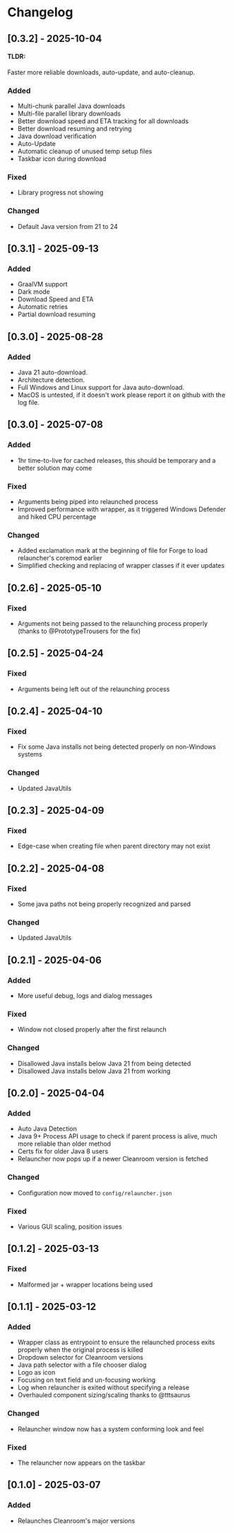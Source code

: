 # Changelog

## [0.3.2] - 2025-10-04

#### TLDR:
Faster more reliable downloads, auto-update, and auto-cleanup.

### Added
- Multi-chunk parallel Java downloads
- Multi-file parallel library downloads
- Better download speed and ETA tracking for all downloads
- Better download resuming and retrying
- Java download verification
- Auto-Update
- Automatic cleanup of unused temp setup files
- Taskbar icon during download

### Fixed
- Library progress not showing

### Changed
- Default Java version from 21 to 24

## [0.3.1] - 2025-09-13

### Added
- GraalVM support
- Dark mode
- Download Speed and ETA
- Automatic retries
- Partial download resuming

## [0.3.0] - 2025-08-28

### Added
- Java 21 auto-download.
- Architecture detection.
- Full Windows and Linux support for Java auto-download.
- MacOS is untested, if it doesn't work please report it on github with the log file.

## [0.3.0] - 2025-07-08

### Added
- 1hr time-to-live for cached releases, this should be temporary and a better solution may come

### Fixed
- Arguments being piped into relaunched process
- Improved performance with wrapper, as it triggered Windows Defender and hiked CPU percentage

### Changed
- Added exclamation mark at the beginning of file for Forge to load relauncher's coremod earlier
- Simplified checking and replacing of wrapper classes if it ever updates

## [0.2.6] - 2025-05-10

### Fixed
- Arguments not being passed to the relaunching process properly (thanks to @PrototypeTrousers for the fix)

## [0.2.5] - 2025-04-24

### Fixed
- Arguments being left out of the relaunching process

## [0.2.4] - 2025-04-10

### Fixed
- Fix some Java installs not being detected properly on non-Windows systems

### Changed
- Updated JavaUtils

## [0.2.3] - 2025-04-09

### Fixed
- Edge-case when creating file when parent directory may not exist

## [0.2.2] - 2025-04-08

### Fixed
- Some java paths not being properly recognized and parsed

### Changed
- Updated JavaUtils

## [0.2.1] - 2025-04-06

### Added
- More useful debug, logs and dialog messages

### Fixed
- Window not closed properly after the first relaunch

### Changed
- Disallowed Java installs below Java 21 from being detected
- Disallowed Java installs below Java 21 from working

## [0.2.0] - 2025-04-04

### Added
- Auto Java Detection
- Java 9+ Process API usage to check if parent process is alive, much more reliable than older method
- Certs fix for older Java 8 users
- Relauncher now pops up if a newer Cleanroom version is fetched

### Changed
- Configuration now moved to `config/relauncher.json`

### Fixed
- Various GUI scaling, position issues

## [0.1.2] - 2025-03-13

### Fixed
- Malformed jar + wrapper locations being used

## [0.1.1] - 2025-03-12

### Added
- Wrapper class as entrypoint to ensure the relaunched process exits properly when the original process is killed
- Dropdown selector for Cleanroom versions
- Java path selector with a file chooser dialog
- Logo as icon
- Focusing on text field and un-focusing working
- Log when relauncher is exited without specifying a release
- Overhauled component sizing/scaling thanks to @tttsaurus

### Changed
- Relauncher window now has a system conforming look and feel

### Fixed
- The relauncher now appears on the taskbar

## [0.1.0] - 2025-03-07

### Added
- Relaunches Cleanroom's major versions